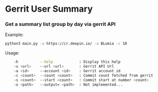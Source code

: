 # Gerrit User Summary

### Get a summary list group by day via gerrit API

Example:

``` bash
python3 main.py -u https://cr.deepin.io/ -a BLumia -c 10
```

Usage:

``` bash
    -h          --help            : Display this help
    -u <url>    --url <url>       : Gerrit API Url
    -a <id>     --account <id>    : Gerrit account id
    -c <count>  --count	<count>   : Commit count fetched from gerrit
    -s <count>  --start	<count>   : Commit start at number <count>
    -o <path>   --output= <path>  : Not implemented...
```
